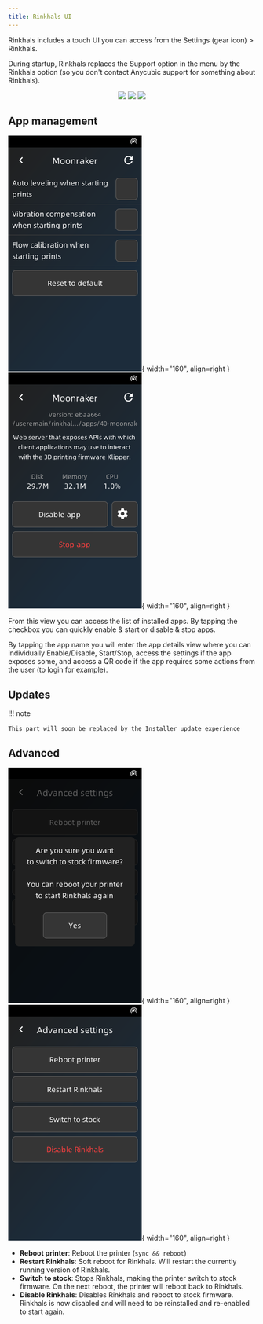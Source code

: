 ```yaml
---
title: Rinkhals UI
---
```


Rinkhals includes a touch UI you can access from the Settings (gear icon) > Rinkhals.

During startup, Rinkhals replaces the Support option in the menu by the Rinkhals option (so you don't contact Anycubic support for something about Rinkhals).

<p align="center">
    <img width="192" src="../../assets/rinkhals-ui/settings.png">
    <img width="192" src="../../assets/rinkhals-ui/loading.png">
    <img width="192" src="../../assets/rinkhals-ui/ui-main.png">
</p>

## App management

![](../assets/rinkhals-ui/ui-apps-moonraker-settings.png){ width="160", align=right }
![](../assets/rinkhals-ui/ui-apps-moonraker.png){ width="160", align=right }

From this view you can access the list of installed apps. By tapping the checkbox you can quickly enable & start or disable & stop apps.

By tapping the app name you will enter the app details view where you can individually Enable/Disable, Start/Stop, access the settings if the app exposes some, and access a QR code if the app requires some actions from the user (to login for example).

<div style="clear: both;"></div>

## Updates

!!! note

    This part will soon be replaced by the Installer update experience

## Advanced

![](../assets/rinkhals-ui/ui-advanced-stock.png){ width="160", align=right }
![](../assets/rinkhals-ui/ui-advanced.png){ width="160", align=right }

- **Reboot printer**: Reboot the printer (`sync && reboot`)
- **Restart Rinkhals**: Soft reboot for Rinkhals. Will restart the currently running version of Rinkhals.
- **Switch to stock**: Stops Rinkhals, making the printer switch to stock firmware. On the next reboot, the printer will reboot back to Rinkhals.
- **Disable Rinkhals**: Disables Rinkhals and reboot to stock firmware. Rinkhals is now disabled and will need to be reinstalled and re-enabled to start again.
  
<div style="clear: both;"></div>
